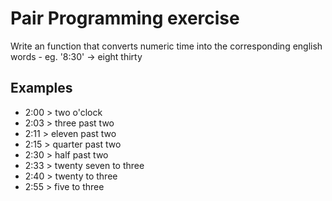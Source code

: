 # Pair Programming exercise 

Write an function that converts numeric time into the corresponding english words - eg. '8:30' -> eight thirty

## Examples

- 2:00 > two o'clock
- 2:03 > three past two 
- 2:11 > eleven past two
- 2:15 > quarter past two 
- 2:30 > half past two
- 2:33 > twenty seven to three
- 2:40 > twenty to three
- 2:55 > five to three
